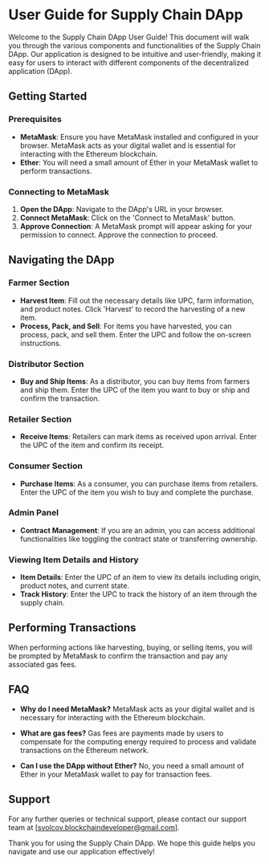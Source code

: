 # User Guide for Supply Chain DApp

Welcome to the Supply Chain DApp User Guide! This document will walk you through the various components and functionalities of the Supply Chain DApp. Our application is designed to be intuitive and user-friendly, making it easy for users to interact with different components of the decentralized application (DApp).

## Getting Started

### Prerequisites

- **MetaMask**: Ensure you have MetaMask installed and configured in your browser. MetaMask acts as your digital wallet and is essential for interacting with the Ethereum blockchain.
- **Ether**: You will need a small amount of Ether in your MetaMask wallet to perform transactions.

### Connecting to MetaMask

1. **Open the DApp**: Navigate to the DApp's URL in your browser.
2. **Connect MetaMask**: Click on the 'Connect to MetaMask' button.
3. **Approve Connection**: A MetaMask prompt will appear asking for your permission to connect. Approve the connection to proceed.

## Navigating the DApp

### Farmer Section

- **Harvest Item**: Fill out the necessary details like UPC, farm information, and product notes. Click 'Harvest' to record the harvesting of a new item.
- **Process, Pack, and Sell**: For items you have harvested, you can process, pack, and sell them. Enter the UPC and follow the on-screen instructions.

### Distributor Section

- **Buy and Ship Items**: As a distributor, you can buy items from farmers and ship them. Enter the UPC of the item you want to buy or ship and confirm the transaction.

### Retailer Section

- **Receive Items**: Retailers can mark items as received upon arrival. Enter the UPC of the item and confirm its receipt.

### Consumer Section

- **Purchase Items**: As a consumer, you can purchase items from retailers. Enter the UPC of the item you wish to buy and complete the purchase.

### Admin Panel

- **Contract Management**: If you are an admin, you can access additional functionalities like toggling the contract state or transferring ownership.

### Viewing Item Details and History

- **Item Details**: Enter the UPC of an item to view its details including origin, product notes, and current state.
- **Track History**: Enter the UPC to track the history of an item through the supply chain.

## Performing Transactions

When performing actions like harvesting, buying, or selling items, you will be prompted by MetaMask to confirm the transaction and pay any associated gas fees.

## FAQ

- **Why do I need MetaMask?**
  MetaMask acts as your digital wallet and is necessary for interacting with the Ethereum blockchain.

- **What are gas fees?**
  Gas fees are payments made by users to compensate for the computing energy required to process and validate transactions on the Ethereum network.

- **Can I use the DApp without Ether?**
  No, you need a small amount of Ether in your MetaMask wallet to pay for transaction fees.

## Support

For any further queries or technical support, please contact our support team at [svolcov.blockchaindeveloper@gmail.com].

Thank you for using the Supply Chain DApp. We hope this guide helps you navigate and use our application effectively!
